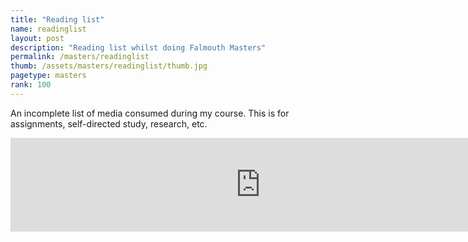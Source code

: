 ```yaml
---
title: "Reading list"
name: readinglist
layout: post
description: "Reading list whilst doing Falmouth Masters"
permalink: /masters/readinglist
thumb: /assets/masters/readinglist/thumb.jpg
pagetype: masters
rank: 100
---
```


An incomplete list of media consumed during my course. This is for assignments, self-directed study, research, etc.


<iframe
    frameborder="0"
    width="800"
    src="https://docs.google.com/spreadsheets/d/e/2PACX-1vR2fPaWyw-YU-VVYo6AsVHZ36TWbgctSO0Ollxd0l-SYsMv_xPYN3ZHUN_2ksCIsEfP8w8Agqu2Fp7s/pubhtml?gid=0&amp;single=true&amp;widget=true&amp;headers=false"></iframe>